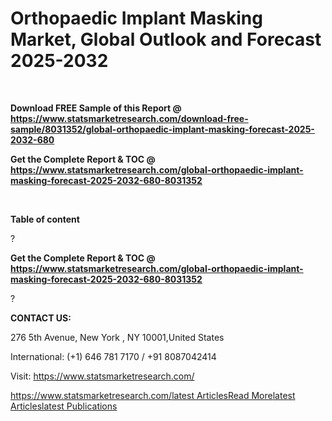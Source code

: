 <h1>Orthopaedic Implant Masking Market, Global Outlook and Forecast 2025-2032</h1><br/><p><strong>Download FREE Sample of this Report @ <a href="https://www.statsmarketresearch.com/download-free-sample/8031352/global-orthopaedic-implant-masking-forecast-2025-2032-680">https://www.statsmarketresearch.com/download-free-sample/8031352/global-orthopaedic-implant-masking-forecast-2025-2032-680</a></strong></p>
 
 
 
 <div><b>Get the Complete Report & TOC @ <a href="https://www.statsmarketresearch.com/global-orthopaedic-implant-masking-forecast-2025-2032-680-8031352">https://www.statsmarketresearch.com/global-orthopaedic-implant-masking-forecast-2025-2032-680-8031352</a></b></div>
 
 
 
 <p><br />
 
 <b>Table of content</b></p>
 
 
 
 <p>? </p>
 
 
 
 <div><b>Get the Complete Report & TOC @ <a href="https://www.statsmarketresearch.com/global-orthopaedic-implant-masking-forecast-2025-2032-680-8031352">https://www.statsmarketresearch.com/global-orthopaedic-implant-masking-forecast-2025-2032-680-8031352</a></b></div>
 
 
 
 <p>? </p>
 
 
 
 <p><b>CONTACT US:</b><br />
 
 276 5th Avenue, New York , NY 10001,United States<br />
 
 International: (+1) 646 781 7170 / +91 8087042414<br />
 
 Visit: <a href="https://www.statsmarketresearch.com/">https://www.statsmarketresearch.com/</a><br />
 
 <a href="https://gyeongbokgung.com">https://www.statsmarketresearch.com/</a><a href="https://hallyeomaritime.com">latest Articles</a><a href="https://jingwansa.com">Read More</a><a href="https://nguoiviet.jp/">latest Articles</a><a href="https://www.intelmarketresearch.com/">latest Publications</a></p>